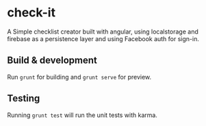 # check-it

A Simple checklist creator built with angular, using localstorage and firebase
as a persistence layer and using Facebook auth for sign-in.


## Build & development

Run `grunt` for building and `grunt serve` for preview.

## Testing

Running `grunt test` will run the unit tests with karma.
